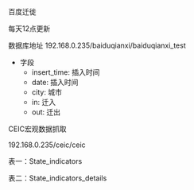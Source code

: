 百度迁徙

每天12点更新

数据库地址 192.168.0.235/baiduqianxi/baiduqianxi_test

+ 字段
    + insert_time: 插入时间
    + date: 插入时间
    + city: 城市
    + in: 迁入
    + out: 迁出
    
CEIC宏观数据抓取

192.168.0.235/ceic/ceic

表一：State_indicators

表二：State_indicators_details